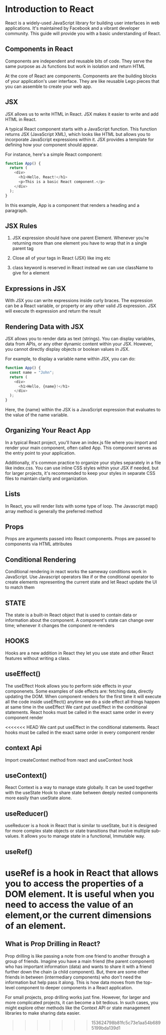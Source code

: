 # Introduction to React

React is a widely-used JavaScript library for building user interfaces in web applications. It's maintained by Facebook and a vibrant developer community. This guide will provide you with a basic understanding of React.

## Components in React

Components are independent and reusable bits of code. They serve the same purpose as Js functions but work in isolation and return HTML

At the core of React are components. Components are the building blocks of your application's user interface. They are like reusable Lego pieces that you can assemble to create your web app.

## JSX

JSX allows us to write HTML in React.
JSX makes it easier to write and add HTML in React.

A typical React component starts with a JavaScript function. This function returns JSX (JavaScript XML), which looks like HTML but allows you to incorporate JavaScript expressions within it. JSX provides a template for defining how your component should appear.

For instance, here's a simple React component:
```javascript
function App() {
  return (
    <div>
      <h1>Hello, React!</h1>
      <p>This is a basic React component.</p>
    </div>
  );
}
```
In this example, App is a component that renders a heading and a paragraph.

## JSX Rules

1. JSX expression should have one parent Element. Whenever you're returning more than one element you have to wrap that in a single parent tag

2. Close all of your tags in React (JSX) like img etc

3. class keyword is reserved in React instead we can use className to give for a element

## Expressions in JSX

With JSX you can write expressions inside curly braces. The expression can be a React variable, or property or any other valid JS expression. JSX will execute th expression and return the result

## Rendering Data with JSX

JSX allows you to render data as text (strings). You can display variables, data from APIs, or any other dynamic content within your JSX. However, you cannot directly display objects or boolean values in JSX.

For example, to display a variable name within JSX, you can do:

```javascript
function App() {
  const name = "John";
  return (
    <div>
      <h1>Hello, {name}!</h1>
    </div>
  );
}
```
Here, the {name} within the JSX is a JavaScript expression that evaluates to the value of the name variable.

## Organizing Your React App
In a typical React project, you'll have an index.js file where you import and render your main component, often called App. This component serves as the entry point to your application.

Additionally, it's common practice to organize your styles separately in a file like index.css. You can use inline CSS styles within your JSX if needed, but for larger projects, it's recommended to keep your styles in separate CSS files to maintain clarity and organization.

## Lists

In React, you will render lists with some type of loop. The Javascript map() array method is generally the preferred method

## Props

Props are arguments passed into React components. Props are passed to components via HTML attributes

## Conditional Rendering

Conditional rendering in react works the sameway conditions work in JavaScript. Use Javascript operators like if or the conditional operator to create elements representing the current state and let React update the UI to match them

## STATE

The state is a built-in React object that is used to contain data or information about the component. A component's state can change over time; whenever it changes the component re-renders

## HOOKS

Hooks are a new addition in React they let you use state and other React features without writing a class.

## useEffect()

The useEffect Hook allows you to perform side effects in your componenets. Some examples of side effects are: fetching data, directly updating the DOM.
When component renders for the first time it will execute all the code inside useEffect()
anytime we do a side effect all things happen at same time in the useEffect
We cant put useEffect in the conditional statements. React hooks must be called in the exact same order in every component render

<<<<<<< HEAD
We cant put useEffect in the conditional statements. React hooks must be called in the exact same order in every component render

## context Api

Import createContext method from react 
and useContext hook

## useContext()

React Context is a way to manage state globally. It can be used together with the useState Hook to share state between deeply nested components more easily than useState alone.

## useReducer()

useReducer is a hook in React that is similar to useState, but it is designed for more complex state objects or state transitions that involve multiple sub-values. It allows you to manage state in a functional, Immutable way.

## useRef()

useRef is a hook in React that allows you to access the properties of a DOM element. It is useful when you need to access the value of an element,or the current dimensions of an element.
=======
## What is Prop Drilling in React?

Prop drilling is like passing a note from one friend to another through a group of friends. Imagine you have a main friend (the parent component) who has important information (data) and wants to share it with a friend further down the chain (a child component). But, there are some other friends in between (intermediary components) who don't need the information but help pass it along. This is how data moves from the top-level component to deeper components in a React application.

For small projects, prop drilling works just fine. However, for larger and more complicated projects, it can become a bit tedious. In such cases, you might explore other methods like the Context API or state management libraries to make sharing data easier.
>>>>>>> 153624798b81fc5c73e1aa54b6895199bda139d1
